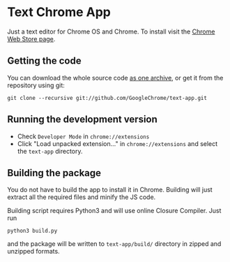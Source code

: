 # Text Chrome App

Just a text editor for Chrome OS and Chrome. To install visit the [Chrome Web Store page](https://chrome.google.com/webstore/detail/mmfbcljfglbokpmkimbfghdkjmjhdgbg).

## Getting the code

You can download the whole source code [as one archive](https://github.com/GoogleChrome/text-app/archive/master.zip), or get it from the repository using git:

    git clone --recursive git://github.com/GoogleChrome/text-app.git

## Running the development version

* Check `Developer Mode` in `chrome://extensions`
* Click "Load unpacked extension..." in `chrome://extensions` and select the `text-app` directory.

## Building the package

You do not have to build the app to install it in Chrome. Building will just extract all the required files and minify the JS code.

Building script requires Python3 and will use online Closure Compiler. Just run

    python3 build.py

and the package will be written to `text-app/build/` directory in zipped and unzipped formats.
